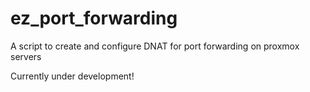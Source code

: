 # ez_port_forwarding
A script to create and configure DNAT for port forwarding on proxmox servers

 Currently under development!
